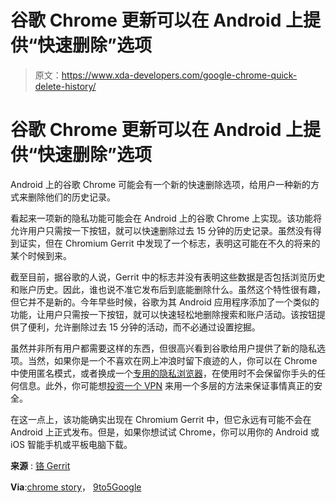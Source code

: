 # 谷歌 Chrome 更新可以在 Android 上提供“快速删除”选项

> 原文：<https://www.xda-developers.com/google-chrome-quick-delete-history/>

# 谷歌 Chrome 更新可以在 Android 上提供“快速删除”选项

Android 上的谷歌 Chrome 可能会有一个新的快速删除选项，给用户一种新的方式来删除他们的历史记录。

看起来一项新的隐私功能可能会在 Android 上的谷歌 Chrome 上实现。该功能将允许用户只需按一下按钮，就可以快速删除过去 15 分钟的历史记录。虽然没有得到证实，但在 Chromium Gerrit 中发现了一个标志，表明这可能在不久的将来的某个时候到来。

截至目前，据谷歌的人说，Gerrit 中的标志并没有表明这些数据是否包括浏览历史和账户历史。因此，谁也说不准它发布后到底能删除什么。虽然这个特性很有趣，但它并不是新的。今年早些时候，谷歌为其 Android 应用程序添加了一个类似的功能，让用户只需按一下按钮，就可以快速轻松地删除搜索和账户活动。该按钮提供了便利，允许删除过去 15 分钟的活动，而不必通过设置挖掘。

虽然并非所有用户都需要这样的东西，但很高兴看到谷歌给用户提供了新的隐私选项。当然，如果你是一个不喜欢在网上冲浪时留下痕迹的人，你可以在 Chrome 中使用匿名模式，或者换成一个[专用的隐私浏览器](https://www.xda-developers.com/best-web-browser-for-android/)，在使用时不会保留你手头的任何信息。此外，你可能想[投资一个 VPN](https://www.xda-developers.com/best-vpn/) 来用一个多层的方法来保证事情真正的安全。

在这一点上，该功能确实出现在 Chromium Gerrit 中，但它永远有可能不会在 Android 上正式发布。但是，如果你想试试 Chrome，你可以用你的 Android 或 iOS 智能手机或平板电脑下载。

**来源** : [铬 Gerrit](https://chromium-review.googlesource.com/c/chromium/src/+/4219015)

**Via**:[chrome story](https://www.chromestory.com/2023/02/quick-delete/)， [9to5Google](https://9to5google.com/2021/07/15/google-search-history-delete/)